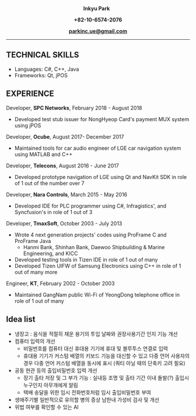 **<p align="center">Inkyu Park** &nbsp; </p>
**<p align="center">+82-10-6574-2076</p>**
**<p align="center">parkinc.ue@gmail.com</p>**
***

## TECHNICAL SKILLS
* Languages:  C#, C++, Java
* Frameworks: Qt, jPOS

## EXPERIENCE
Developer, **SPC Networks**, February 2018 - August 2018
* Developed test stub issuer for NongHyeop Card's payment MUX system using jPOS

Developer, **Ocube**, August 2017- December 2017
* Maintained tools for car audio engineer of LGE car navigation system using MATLAB and C++

Developer, **Telecons**, August 2016 - June 2017
* Developed prototype navigation of LGE using Qt and NavKit SDK in role of 1 out of the number over 7

Developer, **Nara Controls**, March 2015 - May 2016
* Developed IDE for PLC programmer using C#, Infragistics', and Syncfusion's in role of 1 out of 3

Developer, **TmaxSoft**, October 2003 - July 2013
* Wrote 4 next generation projects' codes using ProFrame C and ProFrame Java
  * Hanmi Bank, Shinhan Bank, Daewoo Shipbuilding & Marine Engineering, and KICC 
* Developed testing tools in Tizen IDE in role of 1 out of many
* Developed Tizen UIFW of Samsung Electronics using C++ in role of 1 out of many more

Engineer, **KT**, February 2002 - October 2003
* Maintained GangNam public Wi-Fi of YeongDong telephone office in role of 1 out of many

## Idea list 
* 냉장고 : 음식을 적절히 채운 용기의 투입 날짜와 권장사용기간 인지 기능 개선
* 컴퓨터 입력의 개선
  * 비밀번호를 컴퓨터 대신 휴대용 기기에 휴대 및 블루투스 연결로 입력
  * 휴대용 기기가 커스텀 배열의 키보드 기능을 대신할 수 있고 다중 언어 사용자의 경우 다중 언어 커스텀 배열을 동시에 표시 (쿼티 아닐 때의 단축키 고려 필요)
* 공동 현관 등의 출입비밀번호 입력 개선
  * 장기 출타 저장 및 그 부가 기능 : 실내등 조명 및 출타 기간 이내 돌발(?) 출입시 누구인지 아무개에게 알림
  * 택배 송달을 위한 임시 전화번호처럼 임시 출입비밀번호 부여
* 생애주기별 일반적으로 유의할 병의 증상 남한내 가성비 검사 및 개선 
* 위법 여부를 확인할 수 있는 AI
